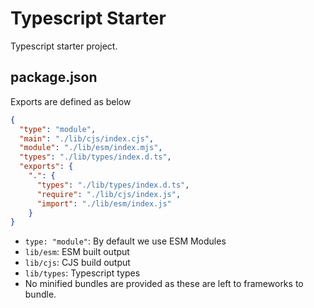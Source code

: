 # Typescript Starter

Typescript starter project.

## package.json

Exports are defined as below

```json
{
  "type": "module",
  "main": "./lib/cjs/index.cjs",
  "module": "./lib/esm/index.mjs",
  "types": "./lib/types/index.d.ts",
  "exports": {
    ".": {
      "types": "./lib/types/index.d.ts",
      "require": "./lib/cjs/index.js",
      "import": "./lib/esm/index.js"
    }
}
```

-   `type: "module"`: By default we use ESM Modules
-   `lib/esm`: ESM built output
-   `lib/cjs`: CJS build output
-   `lib/types`: Typescript types
-   No minified bundles are provided as these are left to frameworks to bundle.
